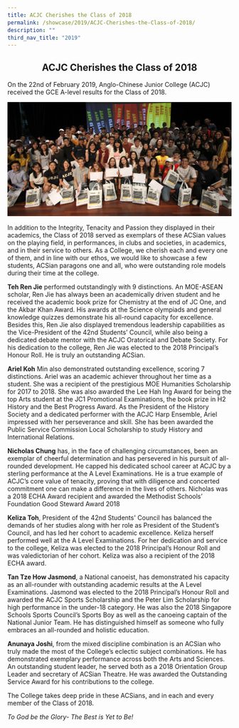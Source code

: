 ```yaml
---
title: ACJC Cherishes the Class of 2018
permalink: /showcase/2019/ACJC-Cherishes-the-Class-of-2018/
description: ""
third_nav_title: "2019"
---
```

## <center> ACJC Cherishes the Class of 2018 </center>

On the 22nd of February 2019, Anglo-Chinese Junior College (ACJC) received the GCE A-level results for the Class of 2018.

![](/images/IMG_4342.jpeg)

In addition to the Integrity, Tenacity and Passion they displayed in their academics, the Class of 2018 served as exemplars of these ACSian values on the playing field, in performances, in clubs and societies, in academics, and in their service to others. As a College, we cherish each and every one of them, and in line with our ethos, we would like to showcase a few students, ACSian paragons one and all, who were outstanding role models during their time at the college.

  

**Teh Ren Jie** performed outstandingly with 9 distinctions. An MOE-ASEAN scholar, Ren Jie has always been an academically driven student and he received the academic book prize for Chemistry at the end of JC One, and the Akbar Khan Award. His awards at the Science olympiads and general knowledge quizzes demonstrate his all-round capacity for excellence. Besides this, Ren Jie also displayed tremendous leadership capabilities as the Vice-President of the 42nd Students’ Council, while also being a dedicated debate mentor with the ACJC Oratorical and Debate Society. For his dedication to the college, Ren Jie was elected to the 2018 Principal’s Honour Roll. He is truly an outstanding ACSian.

  

**Ariel Koh** Min also demonstrated outstanding excellence, scoring 7 distinctions. Ariel was an academic achiever throughout her time as a student. She was a recipient of the prestigious MOE Humanities Scholarship for 2017 to 2018. She was also awarded the Lee Hah Ing Award for being the top Arts student at the JC1 Promotional Examinations, the book prize in H2 History and the Best Progress Award. As the President of the History Society and a dedicated performer with the ACJC Harp Ensemble, Ariel impressed with her perseverance and skill. She has been awarded the Public Service Commission Local Scholarship to study History and International Relations.

  

**Nicholas Chung** has, in the face of challenging circumstances, been an exemplar of cheerful determination and has persevered in his pursuit of all-rounded development. He capped his dedicated school career at ACJC by a sterling performance at the A Level Examinations. He is a true example of ACJC’s core value of tenacity, proving that with diligence and concerted commitment one can make a difference in the lives of others. Nicholas was a 2018 ECHA Award recipient and awarded the Methodist Schools’ Foundation Good Steward Award 2018

  

**Keliza Toh**, President of the 42nd Students' Council has balanced the demands of her studies along with her role as President of the Student’s Council, and has led her cohort to academic excellence. Keliza herself performed well at the A Level Examinations. For her dedication and service to the college, Keliza was elected to the 2018 Principal’s Honour Roll and was valedictorian of her cohort. Keliza was also a recipient of the 2018 ECHA award.

  

**Tan Tze How Jasmond**, a National canoeist, has demonstrated his capacity as an all-rounder with outstanding academic results at the A Level Examinations. Jasmond was elected to the 2018 Principal’s Honour Roll and awarded the ACJC Sports Scholarship and the Peter Lim Scholarship for high performance in the under-18 category. He was also the 2018 Singapore Schools Sports Council’s Sports Boy as well as the canoeing captain of the National Junior Team. He has distinguished himself as someone who fully embraces an all-rounded and holistic education.

  

**Anunaya Joshi**, from the mixed discipline combination is an ACSian who truly made the most of the College’s eclectic subject combinations. He has demonstrated exemplary performance across both the Arts and Sciences. An outstanding student leader, he served both as a 2018 Orientation Group Leader and secretary of ACSian Theatre. He was awarded the Outstanding Service Award for his contributions to the college.

  

The College takes deep pride in these ACSians, and in each and every member of the Class of 2018.

  

_To God be the Glory- The Best is Yet to Be!_